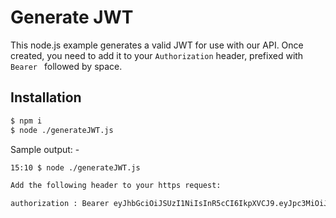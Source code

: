 # Generate JWT

This node.js example generates a valid JWT for use with our API.  Once created, you need to add it to your `Authorization` header, prefixed with `Bearer ` followed by space.

## Installation

```bash
$ npm i
$ node ./generateJWT.js
```

Sample output: -
```bash
15:10 $ node ./generateJWT.js

Add the following header to your https request:

authorization : Bearer eyJhbGciOiJSUzI1NiIsInR5cCI6IkpXVCJ9.eyJpc3MiOiJwYXJ0bmVyIiwiYXVkIjoibG9jYWxoZXJvZXMiLCJpYXQiOjE1MzUxMTk4MzEsImV4cCI6MTUzNTExOTg5MSwic3ViIjoiNVNiNGdMTGVhamNXIiwibGg6cGFydG5lciI6IjVTYjRnTExlYWpjVyJ9.KNcOj-ePfFeBm0Rmliz_UAVlRk0HhkMXFnIMRtIHV_NCW6rPCtXu7Z-IAIpAfQmubCpVNzYS0AUlUZXSJn5ye53bNHFvdqTNpiqevRnB6WuzcdmVQ8TP87zcMnkT-174_tJemGfOepFih2AGILOjjvUCQbdrXOf1SM9dgoQrXa2QiJ1rlw08AipINgEruUosgGu3l-KN5149YZ3fDw2_lmCLmTx__NkWVOxH4GQZPQaALt7J9QV4ZSh7C5LQNLM9QvuMEpwq69-kxwjQKwD3xnjC93yE8We--OgQh3Zu9STBAun3_fPSAXikFvg40Ego2oTHLam0TXoOSUevzojPFQ
```
